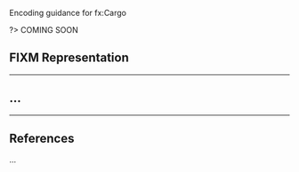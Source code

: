 Encoding guidance for fx:Cargo

?> COMING SOON

## FIXM Representation

---

## ...

---

## References

...
